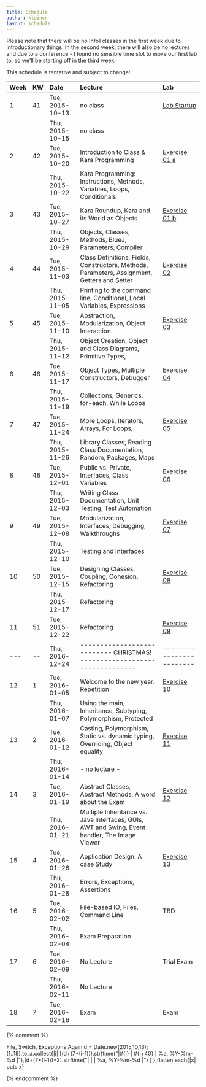 ```yaml
---
title: Schedule
author: kleinen
layout: schedule
---
```




Please note that there will be no Info1 classes in the first week due to introductionary things.
 In the second week, there will also be no lectures and due to a conference -
 I found no sensible time slot to move our first lab to, so we'll be starting off in the third week.

This schedule is tentative and subject to change!



| Week | KW | Date            | Lecture                                                                                         | Lab                                         |
|:-----|:---|:----------------|:------------------------------------------------------------------------------------------------|:--------------------------------------------|
| 1    | 41 | Tue, 2015-10-13 | no class                                                                                        | [Lab Startup](../labs/exercise-00.html)     |
|      |    | Thu, 2015-10-15 | no class                                                                                        |                                             |
| 2    | 42 | Tue, 2015-10-20 | Introduction to Class & Kara Programming                                                        | [Exercise 01 a](../labs/exercise-01-a.html) |
|      |    | Thu, 2015-10-22 | Kara Programming: Instructions, Methods, Variables, Loops, Conditionals                         |                                             |
| 3    | 43 | Tue, 2015-10-27 | Kara Roundup, Kara and its World as Objects                                                     | [Exercise 01 b](../labs/exercise-01-b.html) |
|      |    | Thu, 2015-10-29 | Objects, Classes, Methods, BlueJ, Parameters,  Compiler                                         |                                             |
| 4    | 44 | Tue, 2015-11-03 | Class Definitions, Fields, Constructors, Methods, Parameters, Assignment, Getters and Setter    | [Exercise 02](../labs/exercise-02.html)     |
|      |    | Thu, 2015-11-05 | Printing to the command line, Conditional, Local Variables, Expressions                         |                                             |
| 5    | 45 | Tue, 2015-11-10 | Abstraction, Modularization, Object Interaction                                                 | [Exercise 03](../labs/exercise-03.html)     |
|      |    | Thu, 2015-11-12 | Object Creation, Object and Class Diagrams, Primitive Types,                                    |                                             |
| 6    | 46 | Tue, 2015-11-17 | Object Types, Multiple Constructors, Debugger                                                   | [Exercise 04](../labs/exercise-04.html)     |
|      |    | Thu, 2015-11-19 | Collections, Generics, for-each, While Loops                                                    |                                             |
| 7    | 47 | Tue, 2015-11-24 | More Loops, Iterators, Arrays, For Loops,                                                       | [Exercise 05](../labs/exercise-05.html)     |
|      |    | Thu, 2015-11-26 | Library Classes, Reading Class Documentation, Random, Packages, Maps                            |                                             |
| 8    | 48 | Tue, 2015-12-01 | Public vs. Private, Interfaces, Class Variables                                                 | [Exercise 06](../labs/exercise-06.html)     |
|      |    | Thu, 2015-12-03 | Writing Class Documentation, Unit Testing, Test Automation                                      |                                             |
| 9    | 49 | Tue, 2015-12-08 | Modularization, Interfaces, Debugging, Walkthroughs                                             | [Exercise 07](../labs/exercise-07.html)     |
|      |    | Thu, 2015-12-10 | Testing and Interfaces                                                                          |                                             |
| 10   | 50 | Tue, 2015-12-15 | Designing Classes, Coupling, Cohesion, Refactoring                                              | [Exercise 08](../labs/exercise-08.html)     |
|      |    | Thu, 2015-12-17 | Refactoring                                                                                     |                                             |
| 11   | 51 | Tue, 2015-12-22 | Refactoring                                                                                     | [Exercise 09](../labs/exercise-09.html)     |
| ---  | -- | Thu, 2016-12-24 | --------------------------- CHRISTMAS!   ---------------------------------                      | ------------------------                    |
| 12   | 1  | Tue, 2016-01-05 | Welcome to the new year: Repetition                                                             | [Exercise 10](../labs/exercise-10.html)     |
|      |    | Thu, 2016-01-07 | Using the main, Inheritance, Subtyping, Polymorphism, Protected                                 |                                             |
| 13   | 2  | Tue, 2016-01-12 | Casting, Polymorphism, Static vs. dynamic typing, Overriding, Object equality                   | [Exercise 11](../labs/exercise-11.html)     |
|      |    | Thu, 2016-01-14 | - no lecture -                                                                                  |                                             |
| 14   | 3  | Tue, 2016-01-19 | Abstract Classes, Abstract Methods, A word about the Exam                                       | [Exercise 12](../labs/exercise-12.html)     |
|      |    | Thu, 2016-01-21 | Multiple Inheritance vs. Java Interfaces,  GUIs, AWT and Swing, Event handler, The Image Viewer |                                             |
| 15   | 4  | Tue, 2016-01-26 | Application Design: A case Study                                                                | [Exercise 13](../labs/exercise-13.html)     |
|      |    | Thu, 2016-01-28 | Errors, Exceptions, Assertions                                                                  |                                             |
| 16   | 5  | Tue, 2016-02-02 | File-based IO, Files, Command Line                                                              | TBD                                         |
|      |    | Thu, 2016-02-04 | Exam Preparation                                                                                |                                             |
| 17   | 6  | Tue, 2016-02-09 | No Lecture                                                                                      | Trial Exam                                  |
|      |    | Thu, 2016-02-11 | No Lecture                                                                                      |                                             |
| 18   | 7  | Tue, 2016-02-16 | Exam                                                                                            | Exam                                        |


{% comment %}

File, Switch, Exceptions Again
d = Date.new(2015,10,13);(1..18).to_a.collect{|i| [(d+(7*(i-1))).strftime("|#{i} | #{i+40} | %a, %Y-%m-%d |"),(d+(7*(i-1))+2).strftime("|   |    | %a, %Y-%m-%d |") ] }.flatten.each{|x| puts x}

{% endcomment %}
